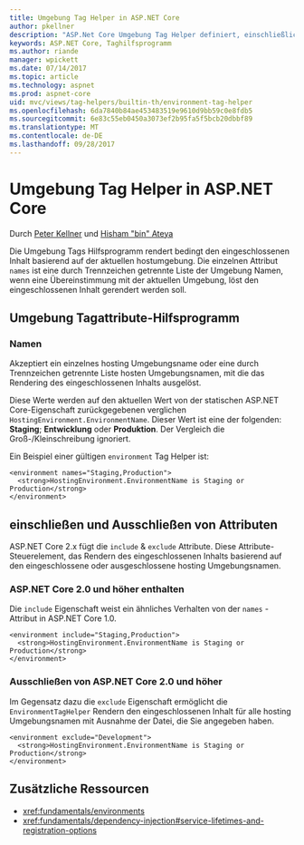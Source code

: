 ```yaml
---
title: Umgebung Tag Helper in ASP.NET Core
author: pkellner
description: "ASP.Net Core Umgebung Tag Helper definiert, einschließlich aller Eigenschaften"
keywords: ASP.NET Core, Taghilfsprogramm
ms.author: riande
manager: wpickett
ms.date: 07/14/2017
ms.topic: article
ms.technology: aspnet
ms.prod: aspnet-core
uid: mvc/views/tag-helpers/builtin-th/environment-tag-helper
ms.openlocfilehash: 6da7840b84ae453483519e9610d9bb59c0e8fdb5
ms.sourcegitcommit: 6e83c55eb0450a3073ef2b95fa5f5bcb20dbbf89
ms.translationtype: MT
ms.contentlocale: de-DE
ms.lasthandoff: 09/28/2017
---
```

# <a name="environment-tag-helper-in-aspnet-core"></a>Umgebung Tag Helper in ASP.NET Core

Durch [Peter Kellner](http://peterkellner.net) und [Hisham "bin" Ateya](https://twitter.com/hishambinateya)

Die Umgebung Tags Hilfsprogramm rendert bedingt den eingeschlossenen Inhalt basierend auf der aktuellen hostumgebung. Die einzelnen Attribut `names` ist eine durch Trennzeichen getrennte Liste der Umgebung Namen, wenn eine Übereinstimmung mit der aktuellen Umgebung, löst den eingeschlossenen Inhalt gerendert werden soll.

## <a name="environment-tag-helper-attributes"></a>Umgebung Tagattribute-Hilfsprogramm

### <a name="names"></a>Namen

Akzeptiert ein einzelnes hosting Umgebungsname oder eine durch Trennzeichen getrennte Liste hosten Umgebungsnamen, mit die das Rendering des eingeschlossenen Inhalts ausgelöst.

Diese Werte werden auf den aktuellen Wert von der statischen ASP.NET Core-Eigenschaft zurückgegebenen verglichen `HostingEnvironment.EnvironmentName`.  Dieser Wert ist eine der folgenden: **Staging**; **Entwicklung** oder **Produktion**. Der Vergleich die Groß-/Kleinschreibung ignoriert.

Ein Beispiel einer gültigen `environment` Tag Helper ist:

```cshtml
<environment names="Staging,Production">
  <strong>HostingEnvironment.EnvironmentName is Staging or Production</strong>
</environment>
```

## <a name="include-and-exclude-attributes"></a>einschließen und Ausschließen von Attributen

ASP.NET Core 2.x fügt die `include`  &  `exclude` Attribute. Diese Attribute-Steuerelement, das Rendern des eingeschlossenen Inhalts basierend auf den eingeschlossene oder ausgeschlossene hosting Umgebungsnamen.

### <a name="include-aspnet-core-20-and-later"></a>ASP.NET Core 2.0 und höher enthalten

Die `include` Eigenschaft weist ein ähnliches Verhalten von der `names` -Attribut in ASP.NET Core 1.0.

```cshtml
<environment include="Staging,Production">
  <strong>HostingEnvironment.EnvironmentName is Staging or Production</strong>
</environment>
```

### <a name="exclude-aspnet-core-20-and-later"></a>Ausschließen von ASP.NET Core 2.0 und höher

Im Gegensatz dazu die `exclude` Eigenschaft ermöglicht die `EnvironmentTagHelper` Rendern den eingeschlossenen Inhalt für alle hosting Umgebungsnamen mit Ausnahme der Datei, die Sie angegeben haben.

```cshtml
<environment exclude="Development">
  <strong>HostingEnvironment.EnvironmentName is Staging or Production</strong>
</environment>
```

## <a name="additional-resources"></a>Zusätzliche Ressourcen

* <xref:fundamentals/environments>
* <xref:fundamentals/dependency-injection#service-lifetimes-and-registration-options>
